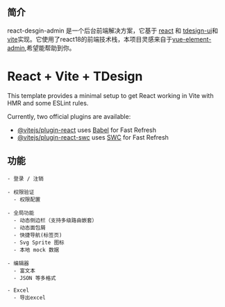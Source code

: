## 简介

react-desgin-admin 是一个后台前端解决方案，它基于 [react](https://github.com/facebook/react) 和 [tdesign-ui](https://github.com/Tencent/tdesign)和[vite](https://github.com/vitejs/vite)实现。它使用了react18的前端技术栈，本项目灵感来自于[vue-element-admin](https://panjiachen.github.io/vue-element-admin),希望能帮助到你。


# React + Vite + TDesign

This template provides a minimal setup to get React working in Vite with HMR and some ESLint rules.

Currently, two official plugins are available:

- [@vitejs/plugin-react](https://github.com/vitejs/vite-plugin-react/blob/main/packages/plugin-react/README.md) uses [Babel](https://babeljs.io/) for Fast Refresh
- [@vitejs/plugin-react-swc](https://github.com/vitejs/vite-plugin-react-swc) uses [SWC](https://swc.rs/) for Fast Refresh


## 功能

```
- 登录 / 注销

- 权限验证
  - 权限配置

- 全局功能
  - 动态侧边栏（支持多级路由嵌套）
  - 动态面包屑
  - 快捷导航(标签页)
  - Svg Sprite 图标
  - 本地 mock 数据

- 编辑器
  - 富文本
  - JSON 等多格式

- Excel
  - 导出excel
  - 前端可视化excel
  - 导出zip

- 错误页面
  - 404
  
- 地图
  - OpenLayers
  
- 組件
  - 头像上传
  - 拖拽看板

- 文章
- 错误日志
- 引导页
- ECharts 图表

```
## Preview

 [在线预览](https://hongquan0724.github.io/react-tdesign-admin)

## 开发

```bash

# 克隆项目
git clone https://github.com/hongquan0724/react-tdesign-admin

# 进入项目目录
cd react-tdesign-admin

# 安装依赖
npm install

# 启动服务
npm run dev
```
浏览器访问 http://localhost:3000


## License

[MIT](https://github.com/PanJiaChen/vue-element-admin/blob/master/LICENSE)